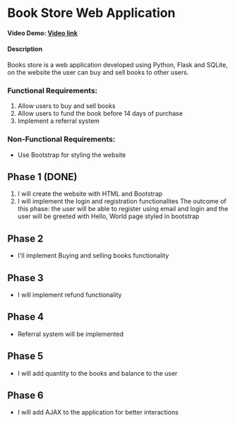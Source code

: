 # Book Store Web Application

#### Video Demo:  [Video link](https://john.doe/)

#### Description 
Books store is a web application developed using Python, Flask and SQLite, on the website the user can buy and sell books to other users.

### Functional Requirements:
1. Allow users to buy and sell books
2. Allow users to fund the book before 14 days of purchase
3. Implement a referral system

### Non-Functional Requirements:
- Use Bootstrap for styling the website

## Phase 1 (DONE)
1. I will create the website with HTML and Bootstrap
2. I will implement the login and registration functionalites
The outcome of this phase: the user will be able to register using email and login and the user will be greeted with Hello, World page styled in bootstrap

## Phase 2
- I'll implement Buying and selling books functionality

## Phase 3
- I will implement refund functionality

## Phase 4
- Referral system will be implemented

## Phase 5
- I will add quantity to the books and balance to the user

## Phase 6
- I will add AJAX to the application for better interactions
